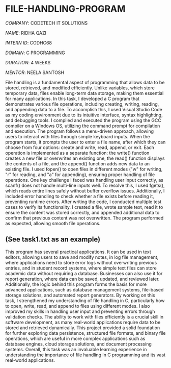 # FILE-HANDLING-PROGRAM

*COMPANY*: CODETECH IT SOLUTIONS

*NAME*: RIDHA QAZI

*INTERN ID*: CODHC68

*DOMAIN*: C PROGRAMMING

*DURATION*: 4 WEEKS

*MENTOR*: NEELA SANTOSH

 File handling is a fundamental aspect of programming that allows data to be stored, retrieved, and modified efficiently. Unlike variables, which store temporary data, files enable long-term data storage, making them essential for many applications. In this task, I developed a C program that demonstrates various file operations, including creating, writing, reading, and appending data to a file. 
 To accomplish this, I used Visual Studio Code as my coding environment due to its intuitive interface, syntax highlighting, and debugging tools. I compiled and executed the program using the GCC compiler on a Windows OS, utilizing the command prompt for compilation and execution. 
 The program follows a menu-driven approach, allowing users to interact with files through simple keyboard inputs. When the program starts, it prompts the user to enter a file name, after which they can choose from four options: create and write, read, append, or exit. Each operation is implemented as a separate function: the write() function creates a new file or overwrites an existing one, the read() function displays the contents of a file, and the append() function adds new data to an existing file. I used fopen() to open files in different modes ("w" for writing, "r" for reading, and "a" for appending), ensuring proper handling of file operations. One key challenge I faced was handling user input correctly, as scanf() does not handle multi-line inputs well. To resolve this, I used fgets(), which reads entire lines safely without buffer overflow issues. Additionally, I included error handling to check whether a file exists before reading it, preventing runtime errors. 
 After writing the code, I conducted multiple test cases to verify its functionality. I created a file, wrote sample text, read it to ensure the content was stored correctly, and appended additional data to confirm that previous content was not overwritten. The program performed as expected, allowing smooth file operations.
 ## (See task1.txt as an example)
 This program has several practical applications. It can be used in text editors, allowing users to save and modify notes, in log file management, where applications need to store error logs without overwriting previous entries, and in student record systems, where simple text files can store academic data without requiring a database. Businesses can also use it for report generation, where data can be saved, updated, and reviewed later. Additionally, the logic behind this program forms the basis for more advanced applications, such as database management systems, file-based storage solutions, and automated report generators. By working on this task, I strengthened my understanding of file handling in C, particularly how to open, write, read, and append to files using different modes. I also improved my skills in handling user input and preventing errors through validation checks. The ability to work with files efficiently is a crucial skill in software development, as many real-world applications require data to be stored and retrieved dynamically. This project provided a solid foundation for further exploring data persistence, structured file formats, and binary file operations, which are useful in more complex applications such as database engines, cloud storage solutions, and document processing systems. 
 Overall, this task was an invaluable learning experience in understanding the importance of file handling in C programming and its vast real-world applications.
